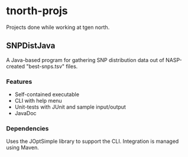 # tnorth-projs
Projects done while working at tgen north.

## SNPDistJava
A Java-based program for gathering SNP distribution data out of NASP-created "best-snps.tsv" files.

### Features
- Self-contained executable
- CLI with help menu
- Unit-tests with JUnit and sample input/output
- JavaDoc

### Dependencies
Uses the JOptSimple library to support the CLI. Integration is managed using Maven.